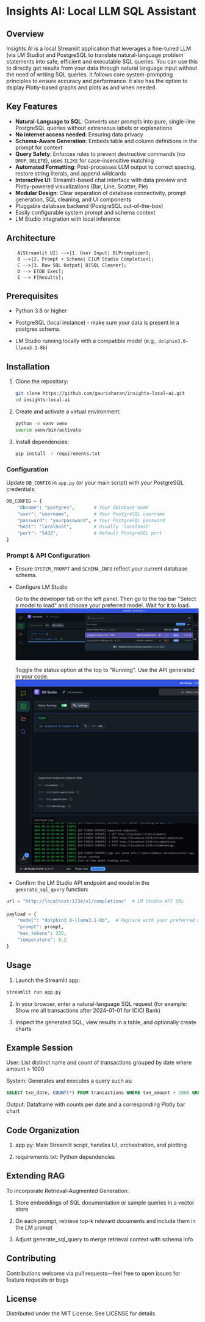# Insights AI: Local LLM SQL Assistant

## Overview
Insights AI is a local Streamlit application that leverages a fine-tuned LLM (via LM Studio) and PostgreSQL to translate natural-language problem statements into safe, efficient and executable SQL queries. You can use this to directly get results from your data through natural language input without the need of writing SQL queries. It follows core system-prompting principles to ensure accuracy and performance. it also has the option to dsiplay Plotly-based graphs and plots as and when needed.

## Key Features

- **Natural-Language to SQL**: Converts user prompts into pure, single-line PostgreSQL queries without extraneous labels or explanations
- **No internet access needed**: Ensuring data privacy
- **Schema-Aware Generation**: Embeds table and column definitions in the prompt for context
- **Query Safety**: Enforces rules to prevent destructive commands (no `DROP`, `DELETE`), uses `ILIKE` for case-insensitive matching
- **Automated Formatting**: Post-processes LLM output to correct spacing, restore string literals, and append wildcards
- **Interactive UI**: Streamlit-based chat interface with data preview and Plotly-powered visualizations (Bar, Line, Scatter, Pie)
- **Modular Design**: Clear separation of database connectivity, prompt generation, SQL cleaning, and UI components
- Pluggable database backend (PostgreSQL out-of-the-box)
- Easily configurable system prompt and schema context
- LM Studio integration with local inference

## Architecture

```
    A[Streamlit UI] -->|1. User Input| B[Promptizer];
    B -->|2. Prompt + Schema| C[LM Studio Completion];
    C -->|3. Raw SQL Output| D[SQL Cleaner];
    D --> E[DB Exec];
    E --> F[Results];
```

## Prerequisites

- Python 3.8 or higher
- PostgreSQL (local instance) - make sure your data is present in a postgres schema.
  
- LM Studio running locally with a compatible model (e.g., `dolphin3.0-llama3.1-8b`)

## Installation

1. Clone the repository:
   ```bash
   git clone https://github.com/gaurisharan/insights-local-ai.git
   cd insights-local-ai

2. Create and activate a virtual environment:
   ```bash
   python -m venv venv
   source venv/bin/activate

3. Install dependencies:
   ```bash
   pip install -r requirements.txt

### Configuration

Update `DB_CONFIG` in `app.py` (or your main script) with your PostgreSQL credentials:

  ```python
  DB_CONFIG = {
      "dbname": "postgres",       # Your database name
      "user": "username",         # Your PostgreSQL username
      "password": "yourpassword", # Your PostgreSQL password
      "host": "localhost",        # Usually 'localhost'
      "port": "5432",             # Default PostgreSQL port
  }
```

### Prompt & API Configuration

- Ensure `SYSTEM_PROMPT` and `SCHEMA_INFO` reflect your current database schema.

- Configure LM Studio

  Go to the developer tab on the left panel. Then go to the top bar "Select a model to load" and choose your preferred model. Wait for it to load.
  ![Alt text](Screenshot1.png)
  
  Toggle the status option at the top to "Running". Use the API generated in your code.
  ![Alt text](Screenshot2.png)

- Confirm the LM Studio API endpoint and model in the `generate_sql_query` function:

```python
url = "http://localhost:1234/v1/completions"  # LM Studio API URL

payload = {
    "model": "dolphin3.0-llama3.1-8b",  # Replace with your preferred model
    "prompt": prompt,
    "max_tokens": 256,
    "temperature": 0.2
}
```

## Usage
1. Launch the Streamlit app:

```bash
streamlit run app.py
```

2. In your browser, enter a natural-language SQL request (for example: Show me all transactions after 2024-01-01 for ICICI Bank)

3. Inspect the generated SQL, view results in a table, and optionally create charts

## Example Session
User: List distinct name and count of transactions grouped by date where amount > 1000

System: Generates and executes a query such as:

```sql
SELECT txn_date, COUNT(*) FROM transactions WHERE txn_amount > 1000 GROUP BY txn_date;
```

Output: Dataframe with counts per date and a corresponding Plotly bar chart

## Code Organization
1. app.py: Main Streamlit script, handles UI, orchestration, and plotting

5. requirements.txt: Python dependencies


## Extending RAG
To incorporate Retrieval-Augmented Generation:

1. Store embeddings of SQL documentation or sample queries in a vector store

2. On each prompt, retrieve top-k relevant documents and include them in the LM prompt

3. Adjust generate_sql_query to merge retrieval context with schema info

## Contributing
Contributions welcome via pull requests—feel free to open issues for feature requests or bugs

## License
Distributed under the MIT License. See LICENSE for details.






